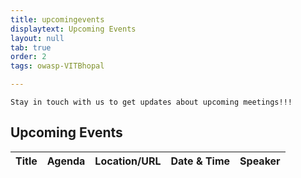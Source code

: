 ```yaml
---
title: upcomingevents
displaytext: Upcoming Events
layout: null
tab: true
order: 2
tags: owasp-VITBhopal

---
```

```Stay in touch with us to get updates about upcoming meetings!!!```

## Upcoming Events

| Title | Agenda | Location/URL | Date & Time | Speaker
| --- | --- | --- | --- | --- |

